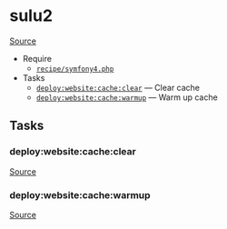 <!-- DO NOT EDIT THIS FILE! -->
<!-- Instead edit recipe/sulu2.php -->
<!-- Then run bin/docgen -->

# sulu2

[Source](/recipe/sulu2.php)



* Require
  * [`recipe/symfony4.php`](/recipe/symfony4.php)
* Tasks
  * [`deploy:website:cache:clear`](#deploy:website:cache:clear) — Clear cache
  * [`deploy:website:cache:warmup`](#deploy:website:cache:warmup) — Warm up cache


## Tasks
### deploy:website:cache:clear
[Source](/recipe/sulu2.php#L23)



### deploy:website:cache:warmup
[Source](/recipe/sulu2.php#L28)



